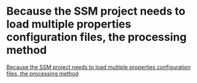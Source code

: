 # Because the SSM project needs to load multiple properties configuration files, the processing method
[Because the SSM project needs to load multiple properties configuration files, the processing method](https://aiwithcloud.com/2022/09/14/because_the_ssm_project_needs_to_load_multiple_properties_configuration_files_the_processing_method/)